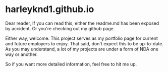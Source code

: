 # harleyknd1.github.io

Dear reader,
If you can read this, either the readme.md has been exposed by accident.
Or you're checking out my github page.

Either way, welcome.
This project serves as my portfolio page for current and future employers to enjoy.
That said, don't expect this to be up-to-date.
As you may understand, a lot of my projects are under a form of NDA one way or another.

So if you want more detailed information, feel free to hit me up.

